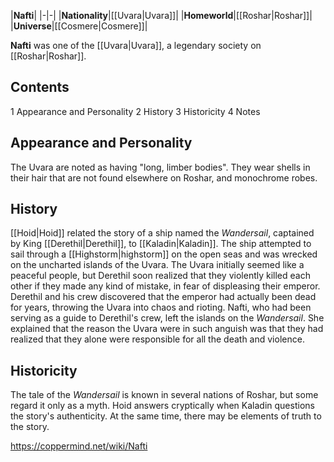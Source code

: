 |**Nafti**|
|-|-|
|**Nationality**|[[Uvara\|Uvara]]|
|**Homeworld**|[[Roshar\|Roshar]]|
|**Universe**|[[Cosmere\|Cosmere]]|

**Nafti** was one of the [[Uvara\|Uvara]], a legendary society on [[Roshar\|Roshar]].

## Contents

1 Appearance and Personality
2 History
3 Historicity
4 Notes


## Appearance and Personality
The Uvara are noted as having "long, limber bodies". They wear shells in their hair that are not found elsewhere on Roshar, and monochrome robes.

## History
[[Hoid\|Hoid]] related the story of a ship named the *Wandersail*, captained by King [[Derethil\|Derethil]], to [[Kaladin\|Kaladin]]. The ship attempted to sail through a [[Highstorm\|highstorm]] on the open seas and was wrecked on the uncharted islands of the Uvara. The Uvara initially seemed like a peaceful people, but Derethil soon realized that they violently killed each other if they made any kind of mistake, in fear of displeasing their emperor.
Derethil and his crew discovered that the emperor had actually been dead for years, throwing the Uvara into chaos and rioting. Nafti, who had been serving as a guide to Derethil's crew, left the islands on the *Wandersail*. She explained that the reason the Uvara were in such anguish was that they had realized that they alone were responsible for all the death and violence.

## Historicity
The tale of the *Wandersail* is known in several nations of Roshar, but some regard it only as a myth. Hoid answers cryptically when Kaladin questions the story's authenticity. At the same time, there may be elements of truth to the story.



https://coppermind.net/wiki/Nafti
